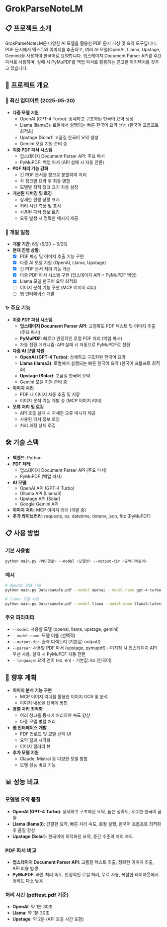 # GrokParseNoteLM

## 📋 프로젝트 소개
GrokParseNoteLM은 다양한 AI 모델을 활용한 PDF 문서 파싱 및 요약 도구입니다. PDF 문서에서 텍스트와 이미지를 추출하고, 여러 AI 모델(OpenAI, Llama, Upstage, Gemini)을 사용하여 한국어로 요약합니다. 업스테이지 Document Parser API를 주요 파서로 사용하며, 실패 시 PyMuPDF를 백업 파서로 활용하는 견고한 아키텍처를 갖추고 있습니다.

## 🚀 프로젝트 개요

### 📌 최신 업데이트 (2025-05-20)
- **다중 모델 지원**
  - OpenAI (GPT-4 Turbo): 상세하고 구조화된 한국어 요약 생성
  - Llama (llama3): 로컬에서 실행되는 빠른 한국어 요약 생성 (한국어 프롬프트 최적화)
  - Upstage (Solar): 고품질 한국어 요약 생성
  - Gemini 모델 지원 준비 중
- **이중 PDF 파서 시스템**
  - 업스테이지 Document Parser API: 주요 파서
  - PyMuPDF: 백업 파서 (API 실패 시 자동 전환)
- **PDF 처리 기능 강화**
  - 긴 PDF 문서를 청크로 분할하여 처리
  - 각 청크별 요약 후 최종 병합
  - 모델별 최적 청크 크기 자동 설정
- **개선된 디버깅 및 로깅**
  - 상세한 진행 상황 표시
  - 처리 시간 측정 및 표시
  - 사용된 파서 정보 로깅
  - 오류 발생 시 명확한 메시지 제공

### 📅 개발 일정
- **개발 기간**: 6일 (5/20 ~ 5/25)
- **현재 진행 상황**:
  - [x] PDF 파싱 및 이미지 추출 기능 구현
  - [x] 다중 AI 모델 지원 (OpenAI, Llama, Upstage)
  - [x] 긴 PDF 문서 처리 기능 개선
  - [x] 이중 PDF 파서 시스템 구현 (업스테이지 API + PyMuPDF 백업)
  - [x] Llama 모델 한국어 요약 최적화
  - [ ] 이미지 분석 기능 구현 (MCP 이미지 리더)
  - [ ] 웹 인터페이스 개발

### ✨ 주요 기능
- **이중 PDF 파싱 시스템**
  - **업스테이지 Document Parser API**: 고정확도 PDF 텍스트 및 이미지 추출 (주요 파서)
  - **PyMuPDF**: 빠르고 안정적인 로컬 PDF 처리 (백업 파서)
  - 자동 전환 메커니즘: API 실패 시 자동으로 PyMuPDF로 전환
- **다중 AI 모델 지원**
  - **OpenAI (GPT-4 Turbo)**: 상세하고 구조화된 한국어 요약
  - **Llama (llama3)**: 로컬에서 실행되는 빠른 한국어 요약 (한국어 프롬프트 최적화)
  - **Upstage (Solar)**: 고품질 한국어 요약
  - Gemini 모델 지원 준비 중
- **이미지 처리**
  - PDF 내 이미지 자동 추출 및 저장
  - 이미지 분석 기능 개발 중 (MCP 이미지 리더)
- **오류 처리 및 로깅**
  - API 호출 실패 시 자세한 오류 메시지 제공
  - 사용된 파서 정보 로깅
  - 처리 과정 상세 로깅

## 🛠️ 기술 스택
- **백엔드**: Python
- **PDF 처리**:
  - 업스테이지 Document Parser API (주요 파서)
  - PyMuPDF (백업 파서)
- **AI 모델**:
  - OpenAI API (GPT-4 Turbo)
  - Ollama API (Llama3)
  - Upstage API (Solar)
  - Google Gemini API
- **이미지 처리**: MCP 이미지 리더 (개발 중)
- **추가 라이브러리**: requests, os, datetime, dotenv, json, fitz (PyMuPDF)

## 📋 사용 방법

### 기본 사용법
```bash
python main.py <PDF경로> --model <모델명> --output-dir <출력디렉토리>
```

### 예시
```bash
# OpenAI 모델 사용
python main.py Data/sample.pdf --model openai --model-name gpt-4-turbo-preview --output-dir output/openai_test

# Llama 모델 사용
python main.py Data/sample.pdf --model llama --model-name llama3:latest --output-dir output/llama_test
```

### 주요 파라미터
- `--model`: 사용할 모델 (openai, llama, upstage, gemini)
- `--model-name`: 모델 이름 (선택적)
- `--output-dir`: 출력 디렉토리 (기본값: output/)
- `--parser`: 사용할 PDF 파서 (upstage, pymupdf) - 미지정 시 업스테이지 API 우선 사용, 실패 시 PyMuPDF 자동 전환
- `--language`: 요약 언어 (ko, en) - 기본값: ko (한국어)

## 🎯 향후 계획
- **이미지 분석 기능 구현**
  - MCP 이미지 리더를 활용한 이미지 OCR 및 분석
  - 이미지 내용을 요약에 통합
- **병렬 처리 최적화**
  - 여러 청크를 동시에 처리하여 속도 향상
  - 다중 모델 병렬 처리
- **웹 인터페이스 개발**
  - PDF 업로드 및 모델 선택 UI
  - 요약 결과 시각화
  - 이미지 갤러리 뷰
- **추가 모델 지원**
  - Claude, Mistral 등 다양한 모델 통합
  - 모델 성능 비교 기능

## 📊 성능 비교

### 모델별 요약 품질
- **OpenAI (GPT-4 Turbo)**: 상세하고 구조화된 요약, 높은 정확도, 우수한 한국어 품질
- **Llama (llama3)**: 간결한 요약, 빠른 처리 속도, 로컬 실행, 한국어 프롬프트 최적화 후 품질 향상
- **Upstage (Solar)**: 한국어에 최적화된 요약, 중간 수준의 처리 속도

### PDF 파서 비교
- **업스테이지 Document Parser API**: 고품질 텍스트 추출, 정확한 이미지 추출, API 비용 발생
- **PyMuPDF**: 빠른 처리 속도, 안정적인 로컬 처리, 무료 사용, 복잡한 레이아웃에서 정확도 다소 낮음

### 처리 시간 (pdftest.pdf 기준)
- **OpenAI**: 약 1분 30초
- **Llama**: 약 1분 30초
- **Upstage**: 약 2분 (API 호출 시간 포함)
